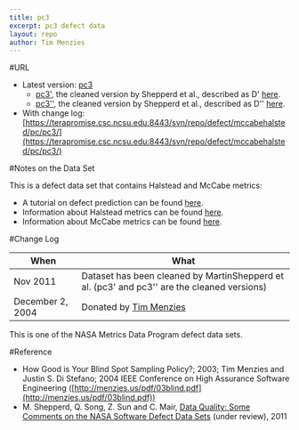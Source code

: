 ```yaml
---
title: pc3
excerpt: pc3 defect data
layout: repo
author: Tim Menzies
---
```



#URL

  * Latest version: [pc3](https://terapromise.csc.ncsu.edu:8443/svn/repo/defect/mccabehalsted/pc/pc3/pc3.arff)
      * [pc3'](https://terapromise.csc.ncsu.edu:8443/svn/repo/defect/mccabehalsted/pc/pc3/d), the cleaned version by Shepperd et al., described as D' [here](http://nasa-softwaredefectdatasets.wikispaces.com/home).
      * [pc3''](https://terapromise.csc.ncsu.edu:8443/svn/repo/defect/mccabehalsted/pc/pc3/dd), the cleaned version by Shepperd et al., described as D'' [here](http://nasa-softwaredefectdatasets.wikispaces.com/home).
  * With change log:[https://terapromise.csc.ncsu.edu:8443/svn/repo/defect/mccabehalsted/pc/pc3/](https://terapromise.csc.ncsu.edu:8443/svn/repo/defect/mccabehalsted/pc/pc3/)

#Notes on the Data Set

This is a defect data set that contains Halstead and McCabe metrics:
  * A tutorial on defect prediction can be found [here](/repo/defect/tut.html).
  * Information about Halstead metrics can be found [here](/repo/defect/mccabehalsted/tut.html).
  * Information about McCabe metrics can be found [here](/repo/defect/mccabehalsted/tut.html).

#Change Log

When | What---- | ----
Nov 2011 | Dataset has been cleaned by MartinShepperd et al. (pc3' and pc3'' are the cleaned versions)
   December 2, 2004 | Donated by [Tim Menzies](/repo/people)

This is one of the NASA Metrics Data Program defect data sets.

#Reference
  * How Good is Your Blind  Spot Sampling Policy?; 2003; Tim Menzies and Justin S. Di Stefano; 2004 IEEE Conference on High Assurance Software Engineering ([http://menzies.us/pdf/03blind.pdf](http://menzies.us/pdf/03blind.pdf))
  * M. Shepperd, Q. Song, Z. Sun and C. Mair, [Data Quality: Some Comments on the NASA Software Defect Data Sets](http://goo.gl/OlHNh) (under review), 2011
